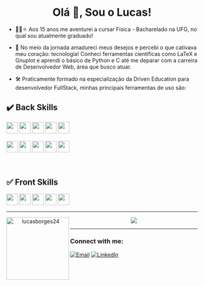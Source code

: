 <h1 align="center">Olá 👋, Sou o Lucas!</h1>
<!-- <h3 align="center">Desenvolvedor Full-stack em desenvolvimento pela Driven Education</h3> -->

- 👨‍🎓⚛️ Aos 15 anos me aventurei a cursar Física - Bacharelado na UFG, no qual sou atualmente graduado! 

- 📖 No meio da jornada amadureci meus desejos e percebi o que cativava meu coração: tecnologia! 
Conheci ferramentas científicas como LaTeX e Gnuplot e aprendi o básico de Python e C até me deparar com a carreira de Desenvolvedor Web, área que busco atuar. 

- 🛠️ Praticamente formado na especialização da Driven Education para desenvolvedor FullStack, minhas principais ferramentas de uso são: 


<!-- - 🔭 I'm currently working on [Singme a song (tests)](https://github.com/lucasborges24/sing-me-a-song)
<br></br> -->

<h2> ✔️ Back Skills</h2>
<div align="left">
  <img src="https://img.shields.io/badge/TypeScript-007ACC?style=for-the-badge&logo=typescript&logoColor=white" height="30px"/>
  <img src="https://img.shields.io/badge/Node.js-43853D?style=for-the-badge&logo=node.js&logoColor=white" height="30px"/> 
  <img src="https://img.shields.io/badge/Express.js-404D59?style=for-the-badge&logo=express&logoColor=white" height="30px"/>
  <img src="https://img.shields.io/badge/Jest-C21325?style=for-the-badge&logo=Jest&logoColor=white" height="30px"/>
  <img src="https://img.shields.io/badge/Redis-DC382D?style=for-the-badge&logo=Redis&logoColor=white" height="30px"/>
   <br></br>
  <img src="https://img.shields.io/badge/PostgreSQL-316192?style=for-the-badge&logo=postgresql&logoColor=white" height="30px"/>
  <img src="https://img.shields.io/badge/MongoDB-47A248?style=for-the-badge&logo=MongoDB&logoColor=white" height="30px"/>
  <img src="https://img.shields.io/badge/Prisma-2D3748?style=for-the-badge&logo=prisma&logoColor=white" height="30px"/>
  <img src="https://img.shields.io/badge/Docker-2496ED?style=for-the-badge&logo=Docker&logoColor=white" height="30px"/>
  <img src="https://img.shields.io/badge/Aws-232F3E?style=for-the-badge&logo=Amazon-AWS&logoColor=white" height="30px"/>
</div>
<br></br>

<h2> ✅ Front Skills</h2>

<div align="left">
  <img src="https://img.shields.io/badge/REACT-61DAFB?style=for-the-badge&logo=React&logoColor=black" height="30px"/>
  <img src="https://img.shields.io/badge/Cypress-17202C?style=for-the-badge&logo=Cypress&logoColor=white" height="30px"/>
  <img src="https://img.shields.io/badge/css3-1572B6?style=for-the-badge&logo=CSS3&logoColor=white" height="30px"/>
  <img src="https://img.shields.io/badge/HTML5-E34F26?style=for-the-badge&logo=HTML5&logoColor=white" height="30px"/>
  <img src="https://img.shields.io/badge/JavaScript-F7DF1E?style=for-the-badge&logo=JavaScript&logoColor=black" height="30px"/>
</div>

<hr></hr>

<div align="center">
  <img height="165px" align="left" src="https://github-readme-stats.vercel.app/api?username=lucasborges24&show_icons=true&locale=en" alt="lucasborges24" />
  <img  src="https://github-readme-stats.vercel.app/api/top-langs/?username=lucasborges24&layout=compact&langs_count=16&theme="dracula"/>
</div>

<hr></hr>

### Connect with me:

[![Email](https://img.shields.io/badge/Gmail-D14836?style=for-the-badge&logo=gmail&logoColor=white)](mailto:lucasborgesbarbosa2012@gmail.com)
[![LinkedIn][linkedin-shield]][linkedin-url]

<!-- MARKDOWN LINKS & IMAGES -->

[linkedin-shield]: https://img.shields.io/badge/-LinkedIn-black.svg?style=for-the-badge&logo=linkedin&colorB=blue
[linkedin-url]: https://www.linkedin.com/in/lucas-b-barbosa-12a157216/













